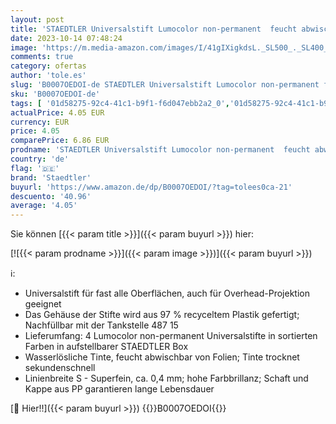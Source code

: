 ```yaml
---
layout: post
title: 'STAEDTLER Universalstift Lumocolor non-permanent  feucht abwischbar  für fast alle Oberflächen  Linienbreite ca. 0 4 mm  4 Folienstifte in sortierten Farben  311 WP4'
date: 2023-10-14 07:48:24
image: 'https://m.media-amazon.com/images/I/41gIXigkdsL._SL500_._SL400_.jpg'
comments: true
category: ofertas
author: 'tole.es'
slug: 'B0007OEDOI-de STAEDTLER Universalstift Lumocolor non-permanent feucht...'
sku: 'B0007OEDOI-de'
tags: [ '01d58275-92c4-41c1-b9f1-f6d047ebb2a2_0','01d58275-92c4-41c1-b9f1-f6d047ebb2a2_8801','3e4b50c4-1448-46a4-8043-b264d79f8972_0','3e4b50c4-1448-46a4-8043-b264d79f8972_6301','Arborist Merchandising Root','Bürobedarf & Schreibwaren','Custom Stores','Marker & Filzstifte','Permanent-Marker','Produkte des täglichen Bedarfs: Bürobedarf','Schreibwaren','Schulbedarf Marken','Self Service','Special Features Stores','Staedtler','staedtler','🇩🇪', ]
actualPrice: 4.05 EUR
currency: EUR
price: 4.05
comparePrice: 6.86 EUR
prodname: 'STAEDTLER Universalstift Lumocolor non-permanent  feucht abwischbar  für fast alle Oberflächen  Linienbreite ca. 0 4 mm  4 Folienstifte in sortierten Farben  311 WP4'
country: 'de'
flag: '🇩🇪'
brand: 'Staedtler'
buyurl: 'https://www.amazon.de/dp/B0007OEDOI/?tag=tolees0ca-21'
descuento: '40.96'
average: '4.05'
---
```


Sie können [{{< param title >}}]({{< param buyurl >}}) hier:

[![{{< param prodname >}}]({{< param image >}})]({{< param buyurl >}})

ℹ️:

- Universalstift für fast alle Oberflächen, auch für Overhead-Projektion geeignet
- Das Gehäuse der Stifte wird aus 97 % recyceltem Plastik gefertigt; Nachfüllbar mit der Tankstelle 487 15
- Lieferumfang: 4 Lumocolor non-permanent Universalstifte in sortierten Farben in aufstellbarer STAEDTLER Box
- Wasserlösliche Tinte, feucht abwischbar von Folien; Tinte trocknet sekundenschnell
- Linienbreite S - Superfein, ca. 0,4 mm; hohe Farbbrillanz; Schaft und Kappe aus PP garantieren lange Lebensdauer

[🛒 Hier!!]({{< param buyurl >}})
{{<world>}}B0007OEDOI{{</world>}}
